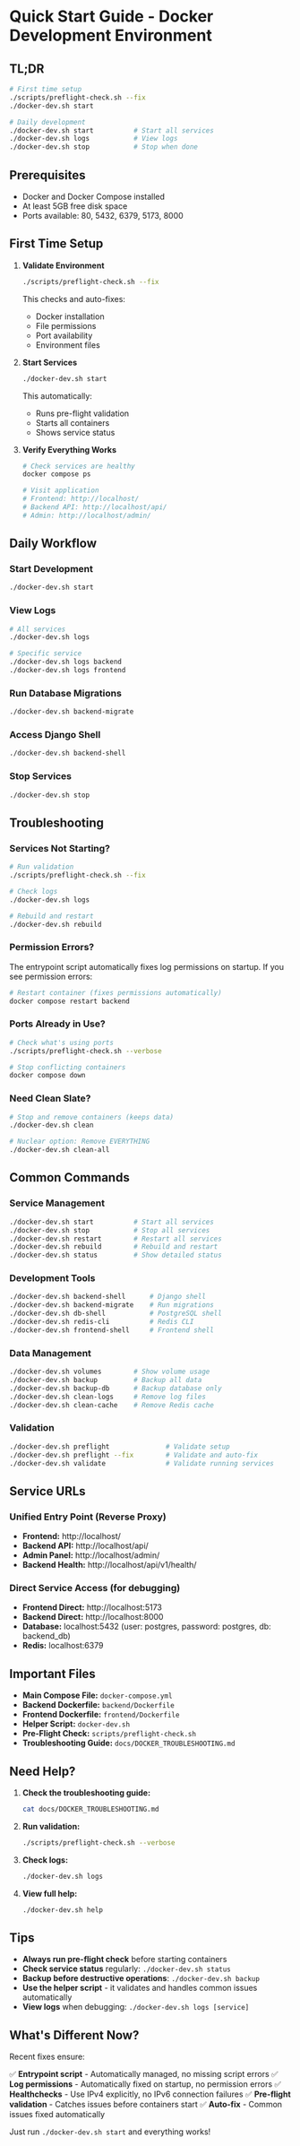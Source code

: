 # Quick Start Guide - Docker Development Environment

## TL;DR

```bash
# First time setup
./scripts/preflight-check.sh --fix
./docker-dev.sh start

# Daily development
./docker-dev.sh start          # Start all services
./docker-dev.sh logs           # View logs
./docker-dev.sh stop           # Stop when done
```

## Prerequisites

- Docker and Docker Compose installed
- At least 5GB free disk space
- Ports available: 80, 5432, 6379, 5173, 8000

## First Time Setup

1. **Validate Environment**
   ```bash
   ./scripts/preflight-check.sh --fix
   ```
   This checks and auto-fixes:
   - Docker installation
   - File permissions
   - Port availability
   - Environment files

2. **Start Services**
   ```bash
   ./docker-dev.sh start
   ```
   This automatically:
   - Runs pre-flight validation
   - Starts all containers
   - Shows service status

3. **Verify Everything Works**
   ```bash
   # Check services are healthy
   docker compose ps

   # Visit application
   # Frontend: http://localhost/
   # Backend API: http://localhost/api/
   # Admin: http://localhost/admin/
   ```

## Daily Workflow

### Start Development

```bash
./docker-dev.sh start
```

### View Logs

```bash
# All services
./docker-dev.sh logs

# Specific service
./docker-dev.sh logs backend
./docker-dev.sh logs frontend
```

### Run Database Migrations

```bash
./docker-dev.sh backend-migrate
```

### Access Django Shell

```bash
./docker-dev.sh backend-shell
```

### Stop Services

```bash
./docker-dev.sh stop
```

## Troubleshooting

### Services Not Starting?

```bash
# Run validation
./scripts/preflight-check.sh --fix

# Check logs
./docker-dev.sh logs

# Rebuild and restart
./docker-dev.sh rebuild
```

### Permission Errors?

The entrypoint script automatically fixes log permissions on startup. If you see permission errors:

```bash
# Restart container (fixes permissions automatically)
docker compose restart backend
```

### Ports Already in Use?

```bash
# Check what's using ports
./scripts/preflight-check.sh --verbose

# Stop conflicting containers
docker compose down
```

### Need Clean Slate?

```bash
# Stop and remove containers (keeps data)
./docker-dev.sh clean

# Nuclear option: Remove EVERYTHING
./docker-dev.sh clean-all
```

## Common Commands

### Service Management

```bash
./docker-dev.sh start          # Start all services
./docker-dev.sh stop           # Stop all services
./docker-dev.sh restart        # Restart all services
./docker-dev.sh rebuild        # Rebuild and restart
./docker-dev.sh status         # Show detailed status
```

### Development Tools

```bash
./docker-dev.sh backend-shell      # Django shell
./docker-dev.sh backend-migrate    # Run migrations
./docker-dev.sh db-shell           # PostgreSQL shell
./docker-dev.sh redis-cli          # Redis CLI
./docker-dev.sh frontend-shell     # Frontend shell
```

### Data Management

```bash
./docker-dev.sh volumes        # Show volume usage
./docker-dev.sh backup         # Backup all data
./docker-dev.sh backup-db      # Backup database only
./docker-dev.sh clean-logs     # Remove log files
./docker-dev.sh clean-cache    # Remove Redis cache
```

### Validation

```bash
./docker-dev.sh preflight              # Validate setup
./docker-dev.sh preflight --fix        # Validate and auto-fix
./docker-dev.sh validate               # Validate running services
```

## Service URLs

### Unified Entry Point (Reverse Proxy)

- **Frontend:** http://localhost/
- **Backend API:** http://localhost/api/
- **Admin Panel:** http://localhost/admin/
- **Backend Health:** http://localhost/api/v1/health/

### Direct Service Access (for debugging)

- **Frontend Direct:** http://localhost:5173
- **Backend Direct:** http://localhost:8000
- **Database:** localhost:5432 (user: postgres, password: postgres, db: backend_db)
- **Redis:** localhost:6379

## Important Files

- **Main Compose File:** `docker-compose.yml`
- **Backend Dockerfile:** `backend/Dockerfile`
- **Frontend Dockerfile:** `frontend/Dockerfile`
- **Helper Script:** `docker-dev.sh`
- **Pre-Flight Check:** `scripts/preflight-check.sh`
- **Troubleshooting Guide:** `docs/DOCKER_TROUBLESHOOTING.md`

## Need Help?

1. **Check the troubleshooting guide:**
   ```bash
   cat docs/DOCKER_TROUBLESHOOTING.md
   ```

2. **Run validation:**
   ```bash
   ./scripts/preflight-check.sh --verbose
   ```

3. **Check logs:**
   ```bash
   ./docker-dev.sh logs
   ```

4. **View full help:**
   ```bash
   ./docker-dev.sh help
   ```

## Tips

- **Always run pre-flight check** before starting containers
- **Check service status** regularly: `./docker-dev.sh status`
- **Backup before destructive operations**: `./docker-dev.sh backup`
- **Use the helper script** - it validates and handles common issues automatically
- **View logs** when debugging: `./docker-dev.sh logs [service]`

## What's Different Now?

Recent fixes ensure:

✅ **Entrypoint script** - Automatically managed, no missing script errors
✅ **Log permissions** - Automatically fixed on startup, no permission errors
✅ **Healthchecks** - Use IPv4 explicitly, no IPv6 connection failures
✅ **Pre-flight validation** - Catches issues before containers start
✅ **Auto-fix** - Common issues fixed automatically

Just run `./docker-dev.sh start` and everything works!
